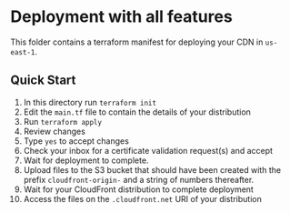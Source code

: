 # Deployment with all features

This folder contains a terraform manifest for deploying your CDN in `us-east-1`.

## Quick Start

1. In this directory run `terraform init`
1. Edit the `main.tf` file to contain the details of your distribution
1. Run `terraform apply`
1. Review changes
1. Type `yes` to accept changes
1. Check your inbox for a certificate validation request(s) and accept
1. Wait for deployment to complete.
1. Upload files to the S3 bucket that should have been created with the prefix `cloudfront-origin-` and a string of numbers thereafter.
1. Wait for your CloudFront distribution to complete deployment
1. Access the files on the `.cloudfront.net` URI of your distribution


